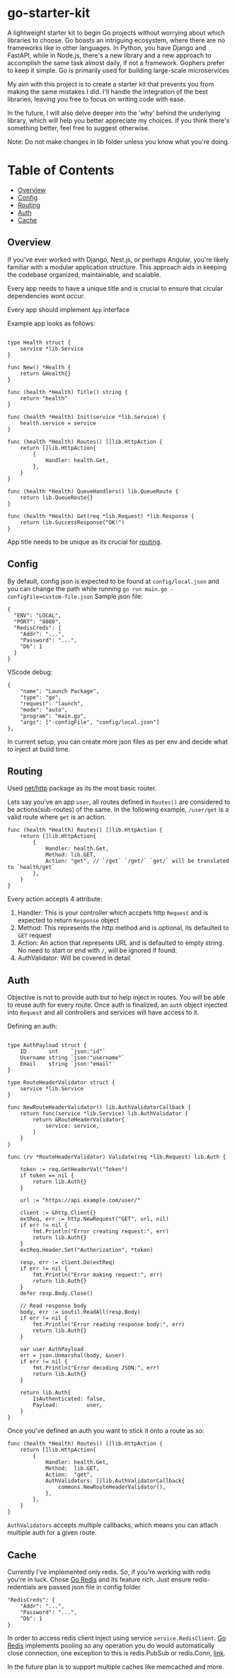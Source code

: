 # go-starter-kit
A lightweight starter kit to begin Go projects without worrying about which libraries to choose. Go boasts an intriguing ecosystem, where there are no frameworks like in other languages. In Python, you have Django and FastAPI, while in Node.js, there's a new library and a new approach to accomplish the same task almost daily, if not a framework. Gophers prefer to keep it simple. Go is primarily used for building large-scale microservices

My aim with this project is to create a starter kit that prevents you from making the same mistakes I did. I'll handle the integration of the best libraries, leaving you free to focus on writing code with ease.


In the future, I will also delve deeper into the 'why' behind the underlying library, which will help you better appreciate my choices. If you think there's something better, feel free to suggest otherwise.


Note: Do not make changes in lib folder unless you know what you're doing. 

# Table of Contents
- [Overview](#overview)
- [Config](#config)
- [Routing](#routing)
- [Auth](#auth)
- [Cache](#cache)

## Overview <a name="overview"></a>
If you've ever worked with Django, Nest.js, or perhaps Angular, you're likely familiar with a modular application structure. This approach aids in keeping the codebase organized, maintainable, and scalable.

Every app needs to have a unique title and is crucial to ensure that cicular dependencies wont occur.

Every app should implement `App` interface

Example app looks as follows:
```

type Health struct {
	service *lib.Service
}

func New() *Health {
	return &Health{}
}

func (health *Health) Title() string {
	return "health"
}

func (health *Health) Init(service *lib.Service) {
	health.service = service
}

func (health *Health) Routes() []lib.HttpAction {
	return []lib.HttpAction{
		{
			Handler: health.Get,
		},
	}
}

func (health *Health) QueueHandlers() lib.QueueRoute {
	return lib.QueueRoute{}
}

func (health *Health) Get(req *lib.Request) *lib.Response {
	return lib.SuccessResponse("OK!")
}

```

App title needs to be unique as its crucial for [routing](#routing).

## Config <a name="config"></a>
By default, config json is expected to be found at `config/local.json` and you can change the path while running `go run main.go -configFile=custom-file.json`
Sample json file:
```
{
  "ENV": "LOCAL",
  "PORT": "8080",
  "RedisCreds": {
    "Addr": "...",
    "Password": "...",
    "Db": 1
  }
}
```

VScode debug:
```
{
	"name": "Launch Package",
	"type": "go",
	"request": "launch",
	"mode": "auto",
	"program": "main.go",
	"args": ["-configFile", "config/local.json"]
},
```

In current setup, you can create more json files as per env and decide what to inject at build time.


## Routing <a name="routing"></a>
Used [net/http](https://pkg.go.dev/net/http) package as its the most basic router. 

Lets say you've an app `user`, all routes defined in `Routes()` are considered to be actions(sub-routes) of the same. In the following example, `/user/get` is a valid route where `get` is an action.

```
func (health *Health) Routes() []lib.HttpAction {
	return []lib.HttpAction{
		{
			Handler: health.Get,
			Method: lib.GET,
			Action: "get", // `/get` `/get/` `get/` will be translated to `health/get`
		},
	}
}
```

Every action accepts 4 attribute:
1. Handler: This is your controller which accpets http `Request` and is expected to return `Response` object
2. Method: This represents the http method and is optional, its defaulted to `GET` request
3. Action: An action that represents URL and is defaulted to empty string. No need to start or end with `/`, will be ignored if found.
4. AuthValidator: Will be covered in detail


## Auth <a name="auth"></a>
Objective is not to provide auth but to help inject in routes. You will be able to reuse auth for every route.
Once auth is finalized, an `auth` object injected into `Request` and all controllers and services will have access to it.

Defining an auth:
```

type AuthPayload struct {
	ID       int    `json:"id"`
	Username string `json:"username"`
	Email    string `json:"email"`
}

type RouteHeaderValidator struct {
	service *lib.Service
}

func NewRouteHeaderValidator() lib.AuthValidatorCallback {
	return func(service *lib.Service) lib.AuthValidator {
		return &RouteHeaderValidator{
			service: service,
		}
	}
}

func (rv *RouteHeaderValidator) Validate(req *lib.Request) lib.Auth {

	token := req.GetHeaderVal("Token")
	if token == nil {
		return lib.Auth{}
	}

	url := "https://api.example.com/user/"

	client := &http.Client{}
	extReq, err := http.NewRequest("GET", url, nil)
	if err != nil {
		fmt.Println("Error creating request:", err)
		return lib.Auth{}
	}
	extReq.Header.Set("Authorization", *token)

	resp, err := client.Do(extReq)
	if err != nil {
		fmt.Println("Error making request:", err)
		return lib.Auth{}
	}
	defer resp.Body.Close()

	// Read response body
	body, err := ioutil.ReadAll(resp.Body)
	if err != nil {
		fmt.Println("Error reading response body:", err)
		return lib.Auth{}
	}

	var user AuthPayload
	err = json.Unmarshal(body, &user)
	if err != nil {
		fmt.Println("Error decoding JSON:", err)
		return lib.Auth{}
	}

	return lib.Auth{
		IsAuthenticated: false,
		Payload:         user,
	}
}

```

Once you've defined an auth you want to stick it onto a route as so:


```
func (health *Health) Routes() []lib.HttpAction {
	return []lib.HttpAction{
		{
			Handler: health.Get,
			Method:  lib.GET,
			Action:  "get",
			AuthValidators: []lib.AuthValidatorCallback{
				commons.NewRouteHeaderValidator(),
			},
		},
	}
}
```

`AuthValidators` accepts multiple callbacks, which means you can attach multiple auth for a given route.



## Cache <a name="cache"></a>
Currently I've implemented only redis. So, if you're working with redis you're in luck. Chose [Go Redis](https://redis.uptrace.dev/) and its feature rich. Just ensure redis-redentials are passed json file in config folder.
```
"RedisCreds": {
	"Addr": "...",
	"Password": "...",
	"Db": 1
}
```
In order to access redis client inject using service `service.RedisClient`. [Go Redis](https://redis.uptrace.dev/) implements pooling so any operation you do would automatically close connection, one exception to this is redis.PubSub or redis.Conn, [link](https://redis.uptrace.dev/guide/go-redis-debugging.html#connection-pool-size).

In the future plan is to support multiple caches like memcached and more.